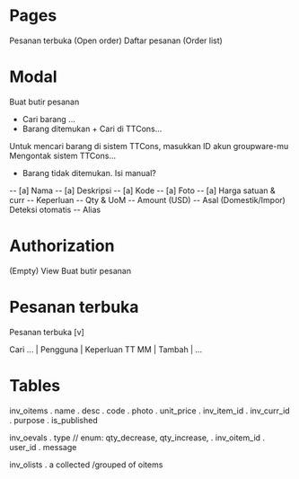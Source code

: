 # Pages
Pesanan terbuka (Open order)
Daftar pesanan (Order list)


# Modal
Buat butir pesanan
- Cari barang ...
- Barang ditemukan + Cari di TTCons...

Untuk mencari barang di sistem TTCons, masukkan ID akun groupware-mu
Mengontak sistem TTCons...

- Barang tidak ditemukan. Isi manual?

-- [a] Nama
-- [a] Deskripsi
-- [a] Kode
-- [a] Foto
-- [a] Harga satuan & curr
-- Keperluan
-- Qty & UoM
-- Amount (USD)
-- Asal (Domestik/Impor) Deteksi otomatis
-- Alias

# Authorization
(Empty) View
Buat butir pesanan


# Pesanan terbuka

Pesanan terbuka [v]

Cari ... | Pengguna | Keperluan                   TT MM | Tambah | ...

# Tables
inv_oitems
. name
. desc
. code
. photo
. unit_price
. inv_item_id
. inv_curr_id
. purpose
. is_published

inv_oevals
. type // enum: qty_decrease, qty_increase, 
. inv_oitem_id
. user_id
. message

inv_olists
. a collected /grouped of oitems